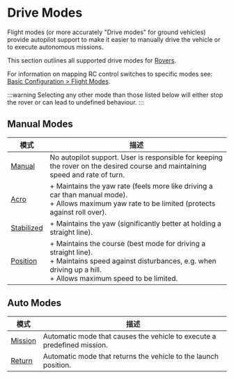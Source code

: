 # Drive Modes

Flight modes (or more accurately "Drive modes" for ground vehicles) provide autopilot support to make it easier to manually drive the vehicle or to execute autonomous missions.

This section outlines all supported drive modes for [Rovers](../frames_rover/index.md).

For information on mapping RC control switches to specific modes see: [Basic Configuration > Flight Modes](../config/flight_mode.md).

:::warning
Selecting any other mode than those listed below will either stop the rover or can lead to undefined behaviour.
:::

## Manual Modes

| 模式                                      | 描述                                                                                                                                                                                                                                                                                  |
| --------------------------------------- | ----------------------------------------------------------------------------------------------------------------------------------------------------------------------------------------------------------------------------------------------------------------------------------- |
| [Manual](manual.md#manual-mode)         | No autopilot support. User is responsible for keeping the rover on the desired course and maintaining speed and rate of turn.                                                                                                                       |
| [Acro](manual.md#acro-mode)             | + Maintains the yaw rate (feels more like driving a car than manual mode). <br>+ Allows maximum yaw rate to be limited (protects against roll over).                                                          |
| [Stabilized](manual.md#stabilized-mode) | + Maintains the yaw (significantly better at holding a straight line).                                                                                                                                                                           |
| [Position](manual.md#position-mode)     | + Maintains the course (best mode for driving a straight line).<br>+ Maintains speed against disturbances, e.g. when driving up a hill.<br>+ Allows maximum speed to be limited. |

## Auto Modes

| 模式                              | 描述                                                                                      |
| ------------------------------- | --------------------------------------------------------------------------------------- |
| [Mission](auto.md#mission-mode) | Automatic mode that causes the vehicle to execute a predefined mission. |
| [Return](auto.md#return-mode)   | Automatic mode that returns the vehicle to the launch position.         |
